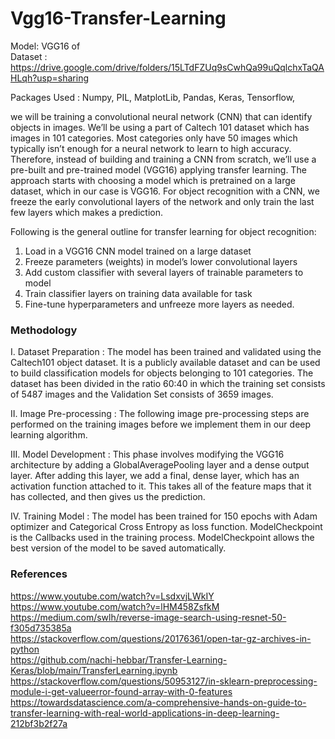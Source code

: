# Vgg16-Transfer-Learning 

Model: VGG16 of <br>
Dataset : https://drive.google.com/drive/folders/15LTdFZUq9sCwhQa99uQqlchxTaQAHLqh?usp=sharing

Packages Used : Numpy, PIL, MatplotLib, Pandas, Keras, Tensorflow,

we will be training a convolutional neural network (CNN) that can identify objects in images. We’ll be using a part of Caltech 101 dataset which has images in 101 categories. Most categories only have 50 images which typically isn’t enough
for a neural network to learn to high accuracy. </br>
Therefore, instead of building and training a CNN from scratch, we’ll use a pre-built and pre-trained model (VGG16) applying transfer learning.
The approach starts with choosing a model which is pretrained on a large dataset,
which in our case is VGG16. For object recognition with a CNN, we freeze the early
convolutional layers of the network and only train the last few layers which makes a
prediction.<br>

Following is the general outline for transfer learning for object recognition:
1. Load in a VGG16 CNN model trained on a large dataset
2. Freeze parameters (weights) in model’s lower convolutional layers
3. Add custom classifier with several layers of trainable parameters to model
4. Train classifier layers on training data available for task
5. Fine-tune hyperparameters and unfreeze more layers as needed. <br>

### Methodology   </br>
I. Dataset Preparation : The model has been trained and validated using the
Caltech101 object dataset. It is a publicly available dataset and can be used to
build classification models for objects belonging to 101 categories. The dataset has
been divided in the ratio 60:40 in which the training set consists of 5487 images and
the Validation Set consists of 3659 images.

II. Image Pre-processing : The following image pre-processing steps are performed on
the training images before we implement them in our deep learning algorithm.

III. Model Development : This phase involves modifying the VGG16 architecture by
adding a GlobalAveragePooling layer and a dense output layer. After adding this
layer, we add a final, dense layer, which has an activation function attached to it.
This takes all of the feature maps that it has collected, and then gives us the
prediction.

IV. Training Model : The model has been trained for 150 epochs with Adam optimizer
and Categorical Cross Entropy as loss function. ModelCheckpoint is the Callbacks
used in the training process. ModelCheckpoint allows the best version of the model
to be saved automatically.

### References
https://www.youtube.com/watch?v=LsdxvjLWkIY  <br>
https://www.youtube.com/watch?v=lHM458ZsfkM   <br>
https://medium.com/swlh/reverse-image-search-using-resnet-50-f305d735385a <br>
https://stackoverflow.com/questions/20176361/open-tar-gz-archives-in-python  <br>
https://github.com/nachi-hebbar/Transfer-Learning-Keras/blob/main/TransferLearning.ipynb  <br>
https://stackoverflow.com/questions/50953127/in-sklearn-preprocessing-module-i-get-valueerror-found-array-with-0-features  <br>
https://towardsdatascience.com/a-comprehensive-hands-on-guide-to-transfer-learning-with-real-world-applications-in-deep-learning-212bf3b2f27a  <br>

